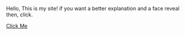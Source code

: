 Hello, This is my site! if you want a better explanation and a face reveal then,
click.

<a href="regular old file.txt">Click Me</a>
